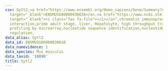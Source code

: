 ```yaml
---
csv: Sytl2,<a href="https://www.ensembl.org/Homo_sapiens/Gene/Summary?db=core;g=ENSMUSG00000030616"
  target="_blank">ENSMUSG00000030616</a>,<a href="https://www.ncbi.nlm.nih.gov/pubmed/23834426"
  target="_blank"><i class="fas fa-file"></i></a>",chromatin immunoprecipitation assay,direct
  interaction,prime adult stage, liver, Hepatocyte, high throughput transcription
  profiling by microarray,nucleotide sequence identification,nucleotide sequence identification,transcriptional
  regulation,
data_alias: Sytl2
data_id: ENSMUSG00000030616
data_numevidence: 1
data_species: Mus musculus
data_taxid: '10090'
title: Sytl2
---
```

